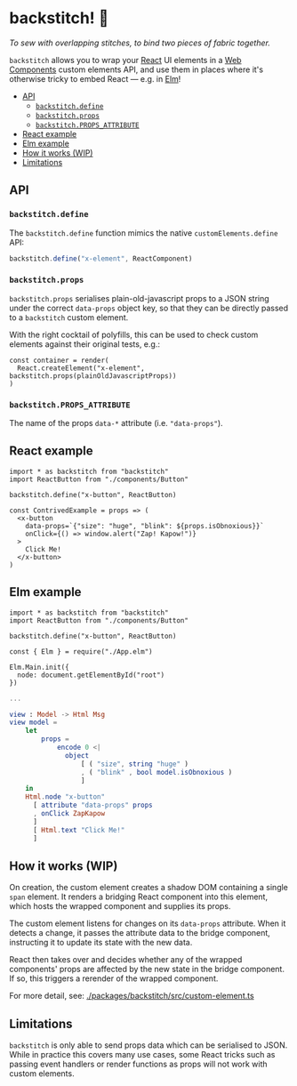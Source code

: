 # backstitch! 🧵

_To sew with overlapping stitches, to bind two pieces of fabric together._

`backstitch` allows you to wrap your [React](https://reactjs.org/) UI elements in a [Web Components](https://developer.mozilla.org/en-US/docs/Web/Web_Components) custom elements API, and use them in places where it's otherwise tricky to embed React — e.g. in [Elm](https://elm-lang.org/)!

- [API](#api)
  - [`backstitch.define`](#backstitchdefine)
  - [`backstitch.props`](#backstitchprops)
  - [`backstitch.PROPS_ATTRIBUTE`](#backstitchprops_attribute)
- [React example](#react-example)
- [Elm example](#elm-example)
- [How it works (WIP)](#how-it-works-wip)
- [Limitations](#limitations)

## API

### `backstitch.define`

The `backstitch.define` function mimics the native `customElements.define` API:

```ts
backstitch.define("x-element", ReactComponent)
```

### `backstitch.props`

`backstitch.props` serialises plain-old-javascript props to a JSON string under the correct `data-props` object key, so that they can be directly passed to a `backstitch` custom element.

With the right cocktail of polyfills, this can be used to check custom elements against their original tests, e.g.:

```tsx
const container = render(
  React.createElement("x-element", backstitch.props(plainOldJavascriptProps))
)
```

### `backstitch.PROPS_ATTRIBUTE`

The name of the props `data-*` attribute (i.e. `"data-props"`).

## React example

```tsx
import * as backstitch from "backstitch"
import ReactButton from "./components/Button"

backstitch.define("x-button", ReactButton)

const ContrivedExample = props => (
  <x-button
    data-props=`{"size": "huge", "blink": ${props.isObnoxious}}`
    onClick={() => window.alert("Zap! Kapow!")}
  >
    Click Me!
  </x-button>
)
```

## Elm example

```tsx
import * as backstitch from "backstitch"
import ReactButton from "./components/Button"

backstitch.define("x-button", ReactButton)

const { Elm } = require("./App.elm")

Elm.Main.init({
  node: document.getElementById("root")
})
```

```elm
...

view : Model -> Html Msg
view model =
    let
        props =
            encode 0 <|
              object
                  [ ( "size", string "huge" )
                  , ( "blink" , bool model.isObnoxious )
                  ]
    in
    Html.node "x-button"
      [ attribute "data-props" props
      , onClick ZapKapow
      ]
      [ Html.text "Click Me!"
      ]
```

## How it works (WIP)

On creation, the custom element creates a shadow DOM containing a single `span` element. It renders a bridging React component into this element, which hosts the wrapped component and supplies its props.

The custom element listens for changes on its `data-props` attribute. When it detects a change, it passes the attribute data to the bridge component, instructing it to update its state with the new data.

React then takes over and decides whether any of the wrapped components' props are affected by the new state in the bridge component. If so, this triggers a rerender of the wrapped component.

For more detail, see: [./packages/backstitch/src/custom-element.ts](./packages/backstitch/src/custom-element.ts)

## Limitations

`backstitch` is only able to send props data which can be serialised to JSON. While in practice this covers many use cases, some React tricks such as passing event handlers or render functions as props will not work with custom elements.
